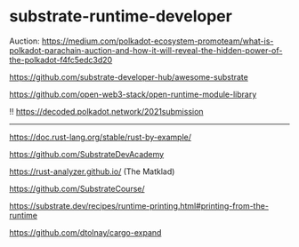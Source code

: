# substrate-runtime-developer

Auction: https://medium.com/polkadot-ecosystem-promoteam/what-is-polkadot-parachain-auction-and-how-it-will-reveal-the-hidden-power-of-the-polkadot-f4fc5edc3d20 

https://github.com/substrate-developer-hub/awesome-substrate

https://github.com/open-web3-stack/open-runtime-module-library

!! https://decoded.polkadot.network/2021submission

---

https://doc.rust-lang.org/stable/rust-by-example/

https://github.com/SubstrateDevAcademy

https://rust-analyzer.github.io/ (The Matklad)

https://github.com/SubstrateCourse/

https://substrate.dev/recipes/runtime-printing.html#printing-from-the-runtime

https://github.com/dtolnay/cargo-expand
